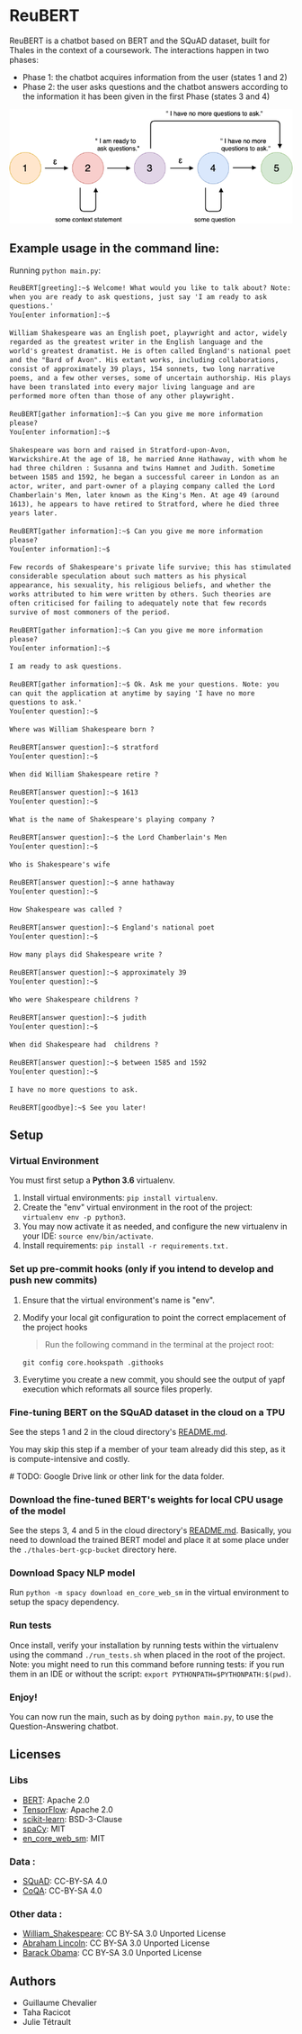 # ReuBERT

ReuBERT is a chatbot based on BERT and the SQuAD dataset, built for Thales in the context of a coursework. The interactions happen in two phases:
- Phase 1: the chatbot acquires information from the user (states 1 and 2)
- Phase 2: the user asks questions and the chatbot answers according to the information it has been given in the first Phase (states 3 and 4)

![](states.png)

## Example usage in the command line:

Running `python main.py`:

```
ReuBERT[greeting]:~$ Welcome! What would you like to talk about? Note: when you are ready to ask questions, just say 'I am ready to ask questions.'
You[enter information]:~$

William Shakespeare was an English poet, playwright and actor, widely regarded as the greatest writer in the English language and the world's greatest dramatist. He is often called England's national poet and the "Bard of Avon". His extant works, including collaborations, consist of approximately 39 plays, 154 sonnets, two long narrative poems, and a few other verses, some of uncertain authorship. His plays have been translated into every major living language and are performed more often than those of any other playwright.

ReuBERT[gather information]:~$ Can you give me more information please?
You[enter information]:~$

Shakespeare was born and raised in Stratford-upon-Avon, Warwickshire.At the age of 18, he married Anne Hathaway, with whom he had three children : Susanna and twins Hamnet and Judith. Sometime between 1585 and 1592, he began a successful career in London as an actor, writer, and part-owner of a playing company called the Lord Chamberlain's Men, later known as the King's Men. At age 49 (around 1613), he appears to have retired to Stratford, where he died three years later.

ReuBERT[gather information]:~$ Can you give me more information please?
You[enter information]:~$

Few records of Shakespeare's private life survive; this has stimulated considerable speculation about such matters as his physical appearance, his sexuality, his religious beliefs, and whether the works attributed to him were written by others. Such theories are often criticised for failing to adequately note that few records survive of most commoners of the period.

ReuBERT[gather information]:~$ Can you give me more information please?
You[enter information]:~$

I am ready to ask questions.

ReuBERT[gather information]:~$ Ok. Ask me your questions. Note: you can quit the application at anytime by saying 'I have no more questions to ask.'
You[enter question]:~$

Where was William Shakespeare born ?

ReuBERT[answer question]:~$ stratford
You[enter question]:~$

When did William Shakespeare retire ?

ReuBERT[answer question]:~$ 1613
You[enter question]:~$

What is the name of Shakespeare's playing company ?

ReuBERT[answer question]:~$ the Lord Chamberlain's Men
You[enter question]:~$

Who is Shakespeare's wife

ReuBERT[answer question]:~$ anne hathaway
You[enter question]:~$

How Shakespeare was called ?

ReuBERT[answer question]:~$ England's national poet
You[enter question]:~$

How many plays did Shakespeare write ?

ReuBERT[answer question]:~$ approximately 39
You[enter question]:~$

Who were Shakespeare childrens ?

ReuBERT[answer question]:~$ judith
You[enter question]:~$

When did Shakespeare had  childrens ?

ReuBERT[answer question]:~$ between 1585 and 1592
You[enter question]:~$

I have no more questions to ask.

ReuBERT[goodbye]:~$ See you later!
```

## Setup

### Virtual Environment

You must first setup a **Python 3.6** virtualenv.
1. Install virtual environments: `pip install virtualenv`.
2. Create the "env" virtual environment in the root of the project: `virtualenv env -p python3`.
3. You may now activate it as needed, and configure the new virtualenv in your IDE: `source env/bin/activate`.
4. Install requirements: `pip install -r requirements.txt.`

### Set up pre-commit hooks (only if you intend to develop and push new commits)

1. Ensure that the virtual environment's name is "env".
2. Modify your local git configuration to point the correct emplacement of the project hooks
    > Run the following command in the terminal at the project root:

    `git config core.hookspath .githooks`
3. Everytime you create a new commit, you should see the output of yapf execution which reformats all source files properly.

### Fine-tuning BERT on the SQuAD dataset in the cloud on a TPU

See the steps 1 and 2 in the cloud directory's [README.md](cloud_scripts/README.md).

You may skip this step if a member of your team already did this step, as it is compute-intensive and costly.

\# TODO: Google Drive link or other link for the data folder.

### Download the fine-tuned BERT's weights for local CPU usage of the model

See the steps 3, 4 and 5 in the cloud directory's [README.md](cloud_scripts/README.md). Basically, you need to download the trained BERT model and place it at some place under the `./thales-bert-gcp-bucket` directory here.

### Download Spacy NLP model

Run `python -m spacy download en_core_web_sm` in the virtual environment to setup the spacy dependency.

### Run tests

Once install, verify your installation by running tests within the virtualenv using the command `./run_tests.sh` when placed in the root of the project. Note: you might need to run this command before running tests: if you run them in an IDE or without the script: `export PYTHONPATH=$PYTHONPATH:$(pwd)`.

### Enjoy!

You can now run the main, such as by doing `python main.py`, to use the Question-Answering chatbot.

## Licenses

### Libs

- [BERT](https://github.com/google-research/bert): Apache 2.0
- [TensorFlow](https://www.tensorflow.org/): Apache 2.0
- [scikit-learn](https://scikit-learn.org/stable/): BSD-3-Clause
- [spaCy](https://spacy.io/): MIT
- [en_core_web_sm](https://spacy.io/models/en#en_core_web_sm): MIT

### Data :

- [SQuAD](https://rajpurkar.github.io/SQuAD-explorer/): CC-BY-SA 4.0
- [CoQA](https://stanfordnlp.github.io/coqa/): CC-BY-SA 4.0

### Other data :

- [William_Shakespeare](https://en.wikipedia.org/wiki/William_Shakespeare): CC BY-SA 3.0 Unported License
- [Abraham Lincoln](https://en.wikipedia.org/wiki/Abraham_Lincoln): CC BY-SA 3.0 Unported License
- [Barack Obama](https://en.wikipedia.org/wiki/Barack_Obama): CC BY-SA 3.0 Unported License

## Authors

- Guillaume Chevalier
- Taha Racicot
- Julie Tétrault
